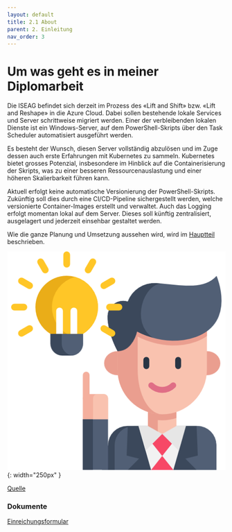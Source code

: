 ```yaml
---
layout: default
title: 2.1 About
parent: 2. Einleitung
nav_order: 3
---
```


# Um was geht es in meiner Diplomarbeit

Die ISEAG befindet sich derzeit im Prozess des «Lift and Shift» bzw. «Lift and Reshape» in die Azure Cloud. Dabei sollen bestehende lokale Services und Server schrittweise migriert werden. Einer der 
verbleibenden lokalen Dienste ist ein Windows-Server, auf dem PowerShell-Skripts über den Task 
Scheduler automatisiert ausgeführt werden.

Es besteht der Wunsch, diesen Server vollständig abzulösen und im Zuge dessen auch erste 
Erfahrungen mit Kubernetes zu sammeln. Kubernetes bietet grosses Potenzial, insbesondere im 
Hinblick auf die Containerisierung der Skripts, was zu einer besseren Ressourcenauslastung und einer 
höheren Skalierbarkeit führen kann.

Aktuell erfolgt keine automatische Versionierung der PowerShell-Skripts. Zukünftig soll dies durch eine 
CI/CD-Pipeline sichergestellt werden, welche versionierte Container-Images erstellt und verwaltet. Auch 
das Logging erfolgt momentan lokal auf dem Server. Dieses soll künftig zentralisiert, ausgelagert und 
jederzeit einsehbar gestaltet werden.

 Wie die ganze Planung und Umsetzung aussehen wird, wird im [Hauptteil](../Hauptteil/index.md) beschrieben.

![Idea](../ressources/bilder/idea.png){: width="250px" }

[Quelle](../Quellenverzeichnis/index.md#about)


### Dokumente

[Einreichungsformular](../ressources/dokumente/ITCNE23_Diplomarbeit_Dennis_Buathong_Unterzeichnet(Projektbeschreibung).pdf)